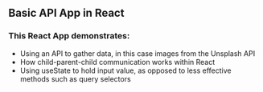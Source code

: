 ## Basic API App in React

### This React App demonstrates:

- Using an API to gather data, in this case images from the Unsplash API
- How child-parent-child communication works within React
- Using useState to hold input value, as opposed to less effective methods such as query selectors
